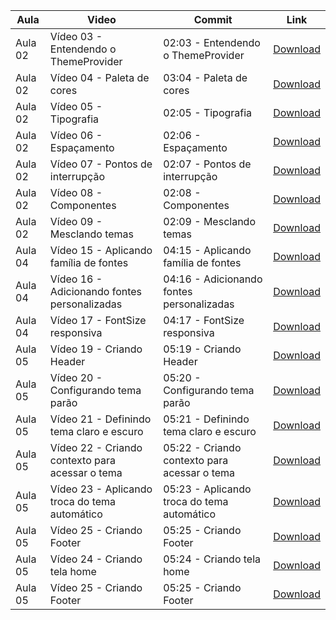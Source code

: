 Aula | Video | Commit | Link
------ | ------ | ------ | ------
Aula 02 | Vídeo 03 - Entendendo o ThemeProvider | 02:03 - Entendendo o ThemeProvider | [Download](https://github.com/arielsardinha/teste/archive/1161960823b6aade257899021edc775021b7fc25.zip)
Aula 02 | Vídeo 04 - Paleta de cores | 03:04 - Paleta de cores | [Download](https://github.com/arielsardinha/teste/archive/efe404b7efb9d32c0625377732f5f93539ef71d3.zip)
Aula 02 | Vídeo 05 - Tipografia | 02:05 - Tipografia | [Download](https://github.com/arielsardinha/teste/archive/e107cd2f210592cc7853532926eb86263ef209fa.zip)
Aula 02 | Vídeo 06 - Espaçamento | 02:06 - Espaçamento | [Download](https://github.com/arielsardinha/teste/archive/bf9df00a29c3673d115968f8781d638876bfacdd.zip)
Aula 02 | Vídeo 07 - Pontos de interrupção | 02:07 - Pontos de interrupção | [Download](https://github.com/arielsardinha/teste/archive/48b23e7bd508d008d41ae24e48a50cc5b69a8086.zip)
Aula 02 | Vídeo 08 - Componentes | 02:08 - Componentes | [Download](https://github.com/arielsardinha/teste/archive/20ac13205421d7e37981a80994fa68e50c221118.zip)
Aula 02 | Vídeo 09 - Mesclando temas | 02:09 - Mesclando temas | [Download](https://github.com/arielsardinha/teste/archive/dffde78a22975a5087bdab09879114f2faed4db3.zip)
Aula 04 | Vídeo 15 - Aplicando família de fontes | 04:15 - Aplicando família de fontes | [Download](https://github.com/arielsardinha/teste/archive/9343f94e8f68126ec7d0171fa1b7574c30e38f15.zip)
Aula 04 | Vídeo 16 - Adicionando fontes personalizadas | 04:16 - Adicionando fontes personalizadas | [Download](https://github.com/arielsardinha/teste/archive/2f4d65d1af7ea4f403921a366a5b8aca20559434.zip)
Aula 04 | Vídeo 17 - FontSize responsiva | 04:17 - FontSize responsiva | [Download](https://github.com/arielsardinha/teste/archive/ec12947a86b7e4eae36fb0d147a7189580cb6ce0.zip)
Aula 05 | Vídeo 19 - Criando Header | 05:19 - Criando Header | [Download](https://github.com/arielsardinha/teste/archive/10870227b70312dea300820aa3cbac49ae15599a.zip)
Aula 05 | Vídeo 20 - Configurando tema parão | 05:20 - Configurando tema parão | [Download](https://github.com/arielsardinha/teste/archive/2ccc8137fcd8e8490549b5b21b9b5049a2f4f144.zip)
Aula 05 | Vídeo 21 - Definindo tema claro e escuro | 05:21 - Definindo tema claro e escuro | [Download](https://github.com/arielsardinha/teste/archive/b571230a6f44d0323ca90c0a40f41a4ddc8f60ea.zip)
Aula 05 | Vídeo 22 - Criando contexto para acessar o tema | 05:22 - Criando contexto para acessar o tema | [Download](https://github.com/arielsardinha/teste/archive/6b09fca0d3ceb1f19e20dfd03586e4f5891ce11d.zip)
Aula 05 | Vídeo 23 - Aplicando troca do tema automático | 05:23 - Aplicando troca do tema automático | [Download](https://github.com/arielsardinha/teste/archive/8e915d42b2e4e09e61b4a9aa7a23f7c7b88adb46.zip)
Aula 05 | Vídeo 25 - Criando Footer | 05:25 - Criando Footer | [Download](https://github.com/arielsardinha/teste/archive/d10e2fecbfbcbf696727ef94cd1b904d3f717357.zip)
Aula 05 | Vídeo 24 - Criando tela home | 05:24 - Criando tela home | [Download](https://github.com/arielsardinha/teste/archive/5a3db3b86b600395d8113a577571d58481e6a96d.zip)
Aula 05 | Vídeo 25 - Criando Footer | 05:25 - Criando Footer | [Download](https://github.com/arielsardinha/teste/archive/360281bbc4e74d26a3cb86abdd1973f8b4a2d24d.zip)

